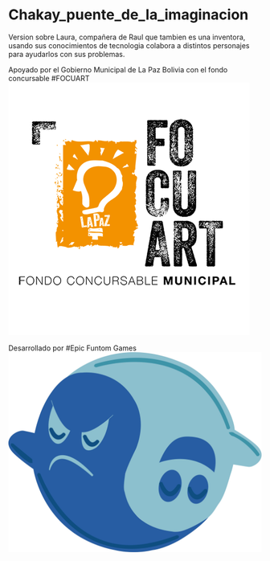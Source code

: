 # Chakay_puente_de_la_imaginacion
Version sobre Laura, compañera de Raul que tambien es una inventora, usando sus conocimientos de tecnologia colabora a distintos personajes para ayudarlos con sus problemas.

Apoyado por el Gobierno Municipal de La Paz Bolivia con el fondo concursable #FOCUART
![Apoyado por el FOCUART](https://github.com/mfrade13/Chakay_puente_de_la_imaginacion/blob/master/Invent/src/assets/images/focuart.png)

Desarrollado por #Epic Funtom Games
![Apoyado por Epic Funtom Games](https://github.com/mfrade13/Chakay_puente_de_la_imaginacion/blob/master/Invent/src/assets/images/logo.jpg)


